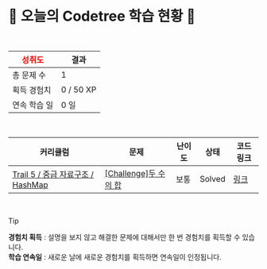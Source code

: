 # 🌲 오늘의 Codetree 학습 현황 🌲

<br />

| <span style="color:red;display:block;text-align:center;"> **성취도**</span> | 결과 |
|---|---|
| 총 문제 수 | 1 |
| 획득 경험치 | 0 / 50 XP |
| 연속 학습 일 | 0 일 |

<br />

|커리큘럼|문제|난이도|상태|코드 링크|
|---|---|---|---|---|
|[Trail 5 / 중급 자료구조 / HashMap](https://www.codetree.ai/trail-info/intermediate-mid/)|[[Challenge]두 수의 합](https://www.codetree.ai/trails/complete/curated-cards/challenge-sum-of-two-num/)|보통|Solved|[링크](https://github.com/ljseo/codetree-TILs/blob/main/251031/%EB%91%90%20%EC%88%98%EC%9D%98%20%ED%95%A9/sum-of-two-num.java)|


<br />

> [!TIP]
> **경험치 획득** : 설명을 보지 않고 해결한 문제에 대해서만 한 번 경험치를 획득할 수 있습니다.  
> **학습 연속일** : 새로운 날에 새로운 경험치를 획득하면 연속일이 인정됩니다.

